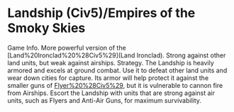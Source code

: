 # Landship (Civ5)/Empires of the Smoky Skies

Game Info.
More powerful version of the [Land%20Ironclad%20%28Civ5%29](Land Ironclad). Strong against other land units, but weak against airships.
Strategy.
The Landship is heavily armored and excels at ground combat. Use it to defeat other land units and wear down cities for capture. Its armor will help protect it against the smaller guns of [Flyer%20%28Civ5%29](Flyers), but it is vulnerable to cannon fire from Airships. Escort the Landship with units that are strong against air units, such as Flyers and Anti-Air Guns, for maximum survivability.
